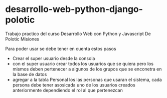 # desarrollo-web-python-django-polotic

Trabajo practico del curso Desarrollo Web con Python y Javascript De Polotic Misiones

Para poder usar se debe tener en cuenta estos pasos
- Crear el super usuario desde la consola
- con el super usuario crear todos los usuarios que se quiera pero los mismos deben pertenecer a algunos de los grupos que se enconetra en la base de datos
- agregar a la tabla Personal los las personas que usaran el sistema, cada persona debe tener asosicada uno de los usuarios creados anteriormente dependiendo el rol al que pertenezcan
